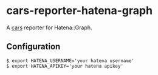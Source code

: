 cars-reporter-hatena-graph
==============================================================================

A [cars](https://github.com/bouzuya/cars) reporter for Hatena::Graph.

Configuration
------------------------------------------------------------------------------

    $ export HATENA_USERNAME='your hatena username'
    $ export HATENA_APIKEY='your hatena apikey'

